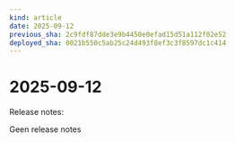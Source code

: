 ```yaml
---
kind: article
date: 2025-09-12
previous_sha: 2c9fdf87dde3e9b4450e0efad15d51a112f02e52
deployed_sha: 0021b550c5ab25c24d493f8ef3c3f8597dc1c414
---
```


# 2025-09-12

Release notes:

Geen release notes
